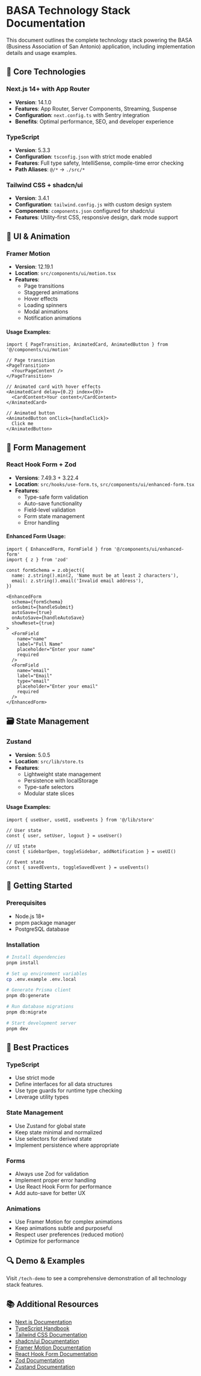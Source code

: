 # BASA Technology Stack Documentation

This document outlines the complete technology stack powering the BASA (Business Association of San Antonio) application, including implementation details and usage examples.

## 🚀 Core Technologies

### Next.js 14+ with App Router
- **Version**: 14.1.0
- **Features**: App Router, Server Components, Streaming, Suspense
- **Configuration**: `next.config.ts` with Sentry integration
- **Benefits**: Optimal performance, SEO, and developer experience

### TypeScript
- **Version**: 5.3.3
- **Configuration**: `tsconfig.json` with strict mode enabled
- **Features**: Full type safety, IntelliSense, compile-time error checking
- **Path Aliases**: `@/*` → `./src/*`

### Tailwind CSS + shadcn/ui
- **Version**: 3.4.1
- **Configuration**: `tailwind.config.js` with custom design system
- **Components**: `components.json` configured for shadcn/ui
- **Features**: Utility-first CSS, responsive design, dark mode support

## 🎨 UI & Animation

### Framer Motion
- **Version**: 12.19.1
- **Location**: `src/components/ui/motion.tsx`
- **Features**:
  - Page transitions
  - Staggered animations
  - Hover effects
  - Loading spinners
  - Modal animations
  - Notification animations

#### Usage Examples:
```tsx
import { PageTransition, AnimatedCard, AnimatedButton } from '@/components/ui/motion'

// Page transition
<PageTransition>
  <YourPageContent />
</PageTransition>

// Animated card with hover effects
<AnimatedCard delay={0.2} index={0}>
  <CardContent>Your content</CardContent>
</AnimatedCard>

// Animated button
<AnimatedButton onClick={handleClick}>
  Click me
</AnimatedButton>
```

## 📝 Form Management

### React Hook Form + Zod
- **Versions**: 7.49.3 + 3.22.4
- **Location**: `src/hooks/use-form.ts`, `src/components/ui/enhanced-form.tsx`
- **Features**:
  - Type-safe form validation
  - Auto-save functionality
  - Field-level validation
  - Form state management
  - Error handling

#### Enhanced Form Usage:
```tsx
import { EnhancedForm, FormField } from '@/components/ui/enhanced-form'
import { z } from 'zod'

const formSchema = z.object({
  name: z.string().min(2, 'Name must be at least 2 characters'),
  email: z.string().email('Invalid email address'),
})

<EnhancedForm
  schema={formSchema}
  onSubmit={handleSubmit}
  autoSave={true}
  onAutoSave={handleAutoSave}
  showReset={true}
>
  <FormField
    name="name"
    label="Full Name"
    placeholder="Enter your name"
    required
  />
  <FormField
    name="email"
    label="Email"
    type="email"
    placeholder="Enter your email"
    required
  />
</EnhancedForm>
```

## 🗃️ State Management

### Zustand
- **Version**: 5.0.5
- **Location**: `src/lib/store.ts`
- **Features**:
  - Lightweight state management
  - Persistence with localStorage
  - Type-safe selectors
  - Modular state slices

#### Usage Examples:
```tsx
import { useUser, useUI, useEvents } from '@/lib/store'

// User state
const { user, setUser, logout } = useUser()

// UI state
const { sidebarOpen, toggleSidebar, addNotification } = useUI()

// Event state
const { savedEvents, toggleSavedEvent } = useEvents()
```

## 🚀 Getting Started

### Prerequisites
- Node.js 18+
- pnpm package manager
- PostgreSQL database

### Installation
```bash
# Install dependencies
pnpm install

# Set up environment variables
cp .env.example .env.local

# Generate Prisma client
pnpm db:generate

# Run database migrations
pnpm db:migrate

# Start development server
pnpm dev
```

## 🎯 Best Practices

### TypeScript
- Use strict mode
- Define interfaces for all data structures
- Use type guards for runtime type checking
- Leverage utility types

### State Management
- Use Zustand for global state
- Keep state minimal and normalized
- Use selectors for derived state
- Implement persistence where appropriate

### Forms
- Always use Zod for validation
- Implement proper error handling
- Use React Hook Form for performance
- Add auto-save for better UX

### Animations
- Use Framer Motion for complex animations
- Keep animations subtle and purposeful
- Respect user preferences (reduced motion)
- Optimize for performance

## 🔍 Demo & Examples

Visit `/tech-demo` to see a comprehensive demonstration of all technology stack features.

## 📚 Additional Resources

- [Next.js Documentation](https://nextjs.org/docs)
- [TypeScript Handbook](https://www.typescriptlang.org/docs/)
- [Tailwind CSS Documentation](https://tailwindcss.com/docs)
- [shadcn/ui Documentation](https://ui.shadcn.com/)
- [Framer Motion Documentation](https://www.framer.com/motion/)
- [React Hook Form Documentation](https://react-hook-form.com/)
- [Zod Documentation](https://zod.dev/)
- [Zustand Documentation](https://github.com/pmndrs/zustand) 